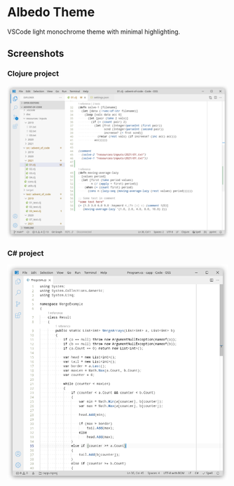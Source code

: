 # Albedo Theme
VSCode light monochrome theme with minimal highlighting.

## Screenshots

### Clojure project
<p align="center"><img src="screenshots/clojure.png" alt="Clojure project screenshot"></p>

### C# project
<p align="center"><img src="screenshots/csharp.png" alt="C# project screenshot"></p>